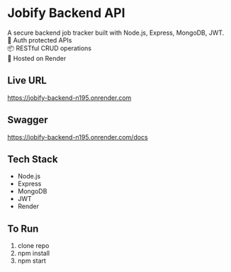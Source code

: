 # Jobify Backend API

A secure backend job tracker built with Node.js, Express, MongoDB, JWT.  
🔐 Auth protected APIs  
📦 RESTful CRUD operations  
🚀 Hosted on Render

## Live URL
https://jobify-backend-n195.onrender.com

## Swagger
https://jobify-backend-n195.onrender.com/docs

## Tech Stack
- Node.js
- Express
- MongoDB
- JWT
- Render

## To Run

1. clone repo
2. npm install
3. npm start
